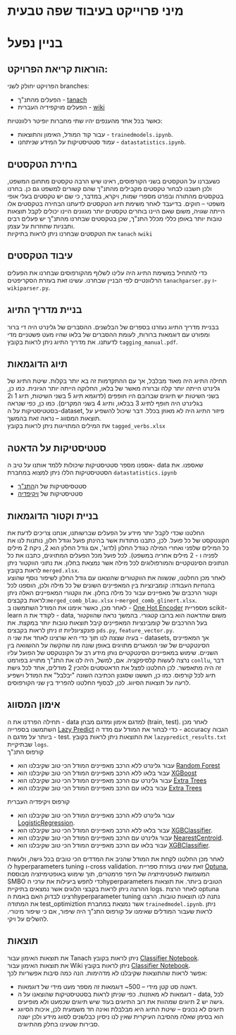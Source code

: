 # מיני פרוייקט בעיבוד שפה טבעית
# בניין נפעל

## הוראות קריאת הפרויקט:

הפרויקט יחולק לשני branches:
- הפעלים מהתנ"ך - [tanach](https://github.com/omermizrahi1/NLP_proj/tree/tanach)
- הפעלים מויקפידיה העברית - [wiki](https://github.com/omermizrahi1/NLP_proj/tree/wiki)

כאשר בכל אחד מהענפים יהיו שתי מחברות יופיטר רלוונטיות:
- עבור קוד המודל, האימון והתוצאות - ```trainedmodels.ipynb```.  
- עמוד סטטיסטיקות על המידע שניתחנו - ```datastatistics.ipynb```.

## בחירת הטקסטים

כשעברנו על הטקסטים בשני הקורפוסים, ראינו שיש הרבה טקסטים מתחום המשפט, ולכן חשבנו לבחור טקסטים מקבילים מהתנ"ך שהם קשורים למשפט גם כן. בחרנו בטקסטים מהתורה ובפרט מספרי שמות, ויקרא, במדבר, כי שם יש טקסטים בעלי אופי משפטי – חוקים. 
בדיעבד לאחר משימת תיוג הטקסטים לדעתנו הבחירה בטקסטים אלו הייתה שגויה, משום שאם היינו בוחרים טקסטים יותר מגוונים היינו יכולים לקבל תוצאות טובות יותר באופן כללי מכלל התנ"ך, שכן בטקסטים שבחרנו מהתנ"ך יש פעלים רבים ותבניות שחוזרות על עצמן. 
<br>
את הטקסטים שבחרנו ניתן לראות בתיקיות ```tanach``` ו```wiki```

## עיבוד הטקסטים
כדי להתחיל במשימת התיוג היה עלינו לשלוף מהקורפוסים שבחרנו את הפעלים הרלוונטיים לפי הבניין שבחרנו.
עשינו זאת בעזרת הסקריפטים ```tanachparser.py``` ו- ```wikiparser.py```. 

## בניית מדריך התיוג

בבניית מדריך התיוג נעזרנו בספרים של הבלשנים. ההסברים של גלינרט היה די ברור ומפורט עם דוגמאות ברורות, לעומת ההסברים של בלאו שהיו מעט פשטניים מדי לדעתנו. את מדריך התיוג ניתן לראות בקובץ ```tagging_manual.pdf```.

## תיוג הדוגמאות
תחילה התיוג היה מאוד מבלבל, אך עם ההתקדמות זה בא יותר בקלות. שיטת התיוג של גלינרט הייתה יותר קלה וברורה מאשר של בלאו, החלוקה הייתה יותר הגיונית. כמו כן, בשני השיטות יש תיוגים שברובם היו חופפים (לדוגמא תיוג 5 בשני השיטות, תיוג 1 ו2 בגלינרט היה חופף לתיוג 3 בבלאו, ותיוג 4 בשני המקרים). כמו כן, כפי שנראה בסטטיסטיקות על ה-dataset, פיזור התיוג היה לא מאוזן בכלל. דבר שיכול להשפיע על תוצאות המסווג – נראה זאת בהמשך.
<br>
את המילים המתוייגות ניתן לראות בקובץ ```tagged_verbs.xlsx```


## סטטיסטיקות על הדאטה

אספנו מספר סטטיסטיקות שיכולות ללמד אותנו על טיב ה- data שאספנו. את הסטטיסטיקות הללו ניתן למצוא במחברת ```datastatistics.ipynb```
 - סטטסיסטיקות של ה[התנ"ך](https://github.com/omermizrahi1/NLP_proj/blob/main/notebooks/tanach/datastatistics.ipynb) 
 - סטטיסטיקות של [ויקיפדיה](https://github.com/omermizrahi1/NLP_proj/blob/main/notebooks/wiki/datastatistics.ipynb) 

## בניית וקטור הדוגמאות

החלטנו שכדי לקבל יותר מידע על הפעלים שברשותנו, אנחנו צריכים לדעת את הקונטקסט של כל פועל. לכן, כתבנו מתודות אשר בהינתן פועל  וגודל חלון, נותנות לנו את כל המילים שלפני ואחרי המילה כגודל החלון (לדוג', אם גודל החלון הוא 2, ניקח 2 מילים לפניה ו - 2 מילים אחריה במשפט).
לכל פועל מכל הפעלים המתויגים, כתבנו את כל הנתונים הסינטקטיים והמורפולוגים לכל מילה אשר נמצאת בחלון. את נתוני הווקטור ניתן לראות בקובץ ```merged.xlsx```.
 <br>
לאחר מכן החלטנו, שנשווה את הווקטורים שהוצאנו עם גודל החלון לשיפור נוסף שהוצע בהנחיות העבודה: קומבינציות בין המאפיינים השונים של כל מילה ולכן, הוספנו לכל וקטור הרכבים של מאפיינים עבור כל מילה בחלון. 
את ווקטורי המאפיינים האלה ניתן לראות בקבצים:```merged_comb_blau.xlsx``` ו-```merged_comb_glinert.xlsx```. 
<br>
לאחר מכן, כאשר אימנו את המודל השתמשנו ב - [One Hot Encoder](https://scikit-learn.org/stable/modules/generated/sklearn.preprocessing.OneHotEncoder.html) מספריית scikit-learn לקודד את ה - data, משום שהדאטה הוא ברובו קטגורי.
בהמשך נראה שהווקטור בעל ההרכבים של קומבינציות המאפיינים קיבל תוצאות טובות יותר במקצת.
את פונקציונליות זו ניתן לראות בקבצים ```pds.py```, ```feature_vector.py```.
<br>
בעיה שצצה לנו תוך כדי היא שרצינו לאחד את שני ה - datasets, אך המאפיינים הסינטקטיים של שני המאגרים מתויגים באופן שונה מה שהקשה על ההשוואה בין השניים. 
שימוש במאפיינים הסינטקטיים נותן מידע רב על הקונטקסט של הפועל עליו נרצה לעשות קלסיפקציה. אם, למשל, היה לנו את התנ"ך מתוייג בפורמט ```conllu```, דבר זה היה מתאפשר. לכן החלטנו לפצל את הדאטסטים ולהכין 2 מודלים, אחד לכל גישת תיוג לכל קורפוס. 
כמו כן, חששנו שסגנון הכתיבה השונה "יבלבל" את המודל וישפיע לרעה על תוצאות הסיווג. לכן, לבסוף החלטנו להפריד בין שני הקורפוסים.

## אימון המסווג

תחילה הפרדנו את ה - data למדגם אימון ומדגם מבחן (train, test). לאחר מכן השתמשנו בספרייה [Lazy Predict](https://lazypredict.readthedocs.io/en/latest/usage.html#classification) כדי לבחור את המודל עם מדד ה - accuracy הגבוה ביותר על מדגם ה - test. את התוצאות ניתן לראות בקובץ ```lazypredict_results.txt``` שבתיקיית ```logs```.
<br>
קורפוס התנ"ך
- עבור גלינרט ללא הרכב מאפיינים המודל הכי טוב שקיבלנו הוא [Random Forest](https://scikit-learn.org/stable/modules/generated/sklearn.ensemble.RandomForestClassifier.html)
- עבור בלאו ללא הרכב מאפיינים המודל הכי טוב שקיבלנו הוא [XGBoost](https://xgboost.readthedocs.io/en/stable/python/python_api.html)
- עבור גלינרט עם הרכב מאפיינים המודל הכי טוב שקיבלנו הוא [Extra Trees](https://scikit-learn.org/stable/modules/generated/sklearn.ensemble.ExtraTreesClassifier.html)
- עבור בלאו עם הרכב מאפיינים המודל הכי טוב שקיבלנו הוא [Extra Trees](https://scikit-learn.org/stable/modules/generated/sklearn.ensemble.ExtraTreesClassifier.html)

קורפוס ויקיפדיה העברית
- עבור גלינרט ללא הרכב מאפיינים המודל הכי טוב שקיבלנו הוא [LogisticRegression](https://scikit-learn.org/stable/modules/generated/sklearn.linear_model.LogisticRegression.html).
- עבור בלאו ללא הרכב מאפיינים המודל הכי טוב שקיבלנו הוא [XGBClassifier](https://xgboost.readthedocs.io/en/stable/python/python_api.html).
- עבור גלינרט עם הרכב מאפיינים המודל הכי טוב שקיבלנו הוא [NearestCentroid](https://scikit-learn.org/stable/modules/generated/sklearn.neighbors.NearestCentroid.html).
- עבור בלאו עם הרכב מאפיינים המודל הכי טוב שקיבלנו הוא [XGBClassifier](https://xgboost.readthedocs.io/en/stable/python/python_api.html).

לאחר מכן החלטנו לקחת את המודל שהניב את המדדים הכי טובים בכל גישה, ולעשות לו hyperparameters tuning ו-cross validation. זאת עשינו בעזרת ספריית [Optuna](https://optuna.org/), המשמשת לאופטימיזציה של היפר פרמטרים, תוך שימוש באופטימיזציה מבוססת SMBO כדי לחפש ביעילות את ערכי הhyperparameters הטובים ביותר. את תוצאות ההרצה ניתן לראות בקבצי הלוגים אשר נמצאים בתיקיית logs.
לאחר הרצת optuna רצינו לבדוק האם באמת הhyperparameter tuning  נתנה לנו תוצאות טובות. הרצנו את המתודה test_optimiztion אשר נמצאת במחברת ```trainedmodel.ipynb```. ניתן לראות שעבור המודלים שאימנו על קורפוס התנ"ך היה שיפור, אם כי שיפור מינורי. להשלים על ויקי.


## תוצאות

את תוצאות האימון עבור Tanach ניתן לראות בקובץ [Classifier Notebook](https://github.com/omermizrahi1/NLP_proj/blob/tanach/Jupyter%20Notebooks/trainedmodels.ipynb).</br>
את תוצאות האימון עבור Wiki ניתן לראות בקובץ [Classifier Notebook](https://github.com/omermizrahi1/NLP_proj/blob/wiki/Jupyter%20Notebooks/trainedmodels.ipynb).</br>
אפשר לראות שהתוצאות שקיבלנו לא מדהימות. הנה כמה סיבות אפשריות לכך:
- דאטה סט קטן מידי – 500~ דוגמאות זה מספר מעט מידי של דוגמאות.
- דוגמאות לא מאוזנות. כפי שניתן לראות בסטטיסטיקות שהוצאנו על ה - data, לכל גישה יש 2 תיוגים שמהוות את רוב התיוגים בעוד שיש תיוגים שכמעט ולא מופיעים.
- תיוגים לא נכונים – שיטת התיוג היא מבלבלת ואינה חד משמעית לכן, איכות הסיווג הוא בסימן שאלה מהסיבה העיקרית שאין לנו ניסיון כבלשנים לסווג מידע ולכן ישנה סבירות שטעינו בחלק מהתיוגים.

